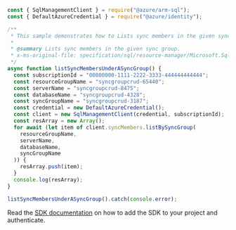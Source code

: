 ```javascript
const { SqlManagementClient } = require("@azure/arm-sql");
const { DefaultAzureCredential } = require("@azure/identity");

/**
 * This sample demonstrates how to Lists sync members in the given sync group.
 *
 * @summary Lists sync members in the given sync group.
 * x-ms-original-file: specification/sql/resource-manager/Microsoft.Sql/preview/2020-11-01-preview/examples/SyncMemberListBySyncGroup.json
 */
async function listSyncMembersUnderASyncGroup() {
  const subscriptionId = "00000000-1111-2222-3333-444444444444";
  const resourceGroupName = "syncgroupcrud-65440";
  const serverName = "syncgroupcrud-8475";
  const databaseName = "syncgroupcrud-4328";
  const syncGroupName = "syncgroupcrud-3187";
  const credential = new DefaultAzureCredential();
  const client = new SqlManagementClient(credential, subscriptionId);
  const resArray = new Array();
  for await (let item of client.syncMembers.listBySyncGroup(
    resourceGroupName,
    serverName,
    databaseName,
    syncGroupName
  )) {
    resArray.push(item);
  }
  console.log(resArray);
}

listSyncMembersUnderASyncGroup().catch(console.error);
```

Read the [SDK documentation](https://github.com/Azure/azure-sdk-for-js/blob/%40azure%2Farm-sql_9.0.1/sdk/sql/arm-sql/README.md) on how to add the SDK to your project and authenticate.
